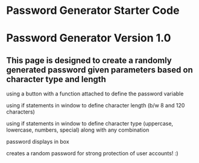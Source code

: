 # Password Generator Starter Code

Password Generator Version 1.0
===============================================================================================================

This page is designed to create a randomly generated password given parameters based on character type and length
---------------------------------------------------------------------------------------------------------------
using a button with a function attached to define the password variable

using if statements in window to define character length (b/w 8 and 120 characters)

using if statements in window to define character type (uppercase, lowercase, numbers, special) along with any combination

password displays in box

creates a random password for strong protection of user accounts! :)